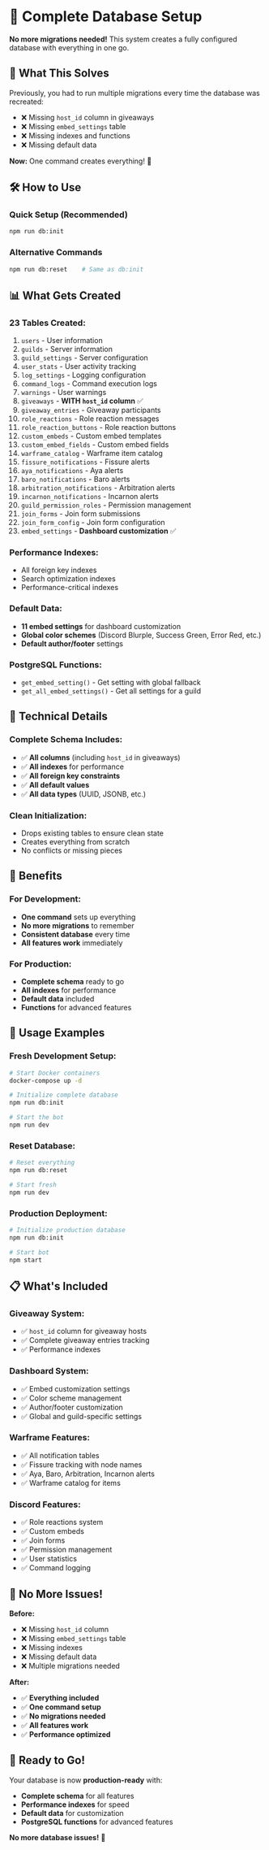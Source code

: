 # 🚀 Complete Database Setup

**No more migrations needed!** This system creates a fully configured database with everything in one go.

## 🎯 What This Solves

Previously, you had to run multiple migrations every time the database was recreated:
- ❌ Missing `host_id` column in giveaways
- ❌ Missing `embed_settings` table
- ❌ Missing indexes and functions
- ❌ Missing default data

**Now:** One command creates everything! 🎉

## 🛠️ How to Use

### Quick Setup (Recommended)
```bash
npm run db:init
```

### Alternative Commands
```bash
npm run db:reset    # Same as db:init
```

## 📊 What Gets Created

### **23 Tables Created:**
1. `users` - User information
2. `guilds` - Server information  
3. `guild_settings` - Server configuration
4. `user_stats` - User activity tracking
5. `log_settings` - Logging configuration
6. `command_logs` - Command execution logs
7. `warnings` - User warnings
8. `giveaways` - **WITH `host_id` column** ✅
9. `giveaway_entries` - Giveaway participants
10. `role_reactions` - Role reaction messages
11. `role_reaction_buttons` - Role reaction buttons
12. `custom_embeds` - Custom embed templates
13. `custom_embed_fields` - Custom embed fields
14. `warframe_catalog` - Warframe item catalog
15. `fissure_notifications` - Fissure alerts
16. `aya_notifications` - Aya alerts
17. `baro_notifications` - Baro alerts
18. `arbitration_notifications` - Arbitration alerts
19. `incarnon_notifications` - Incarnon alerts
20. `guild_permission_roles` - Permission management
21. `join_forms` - Join form submissions
22. `join_form_config` - Join form configuration
23. `embed_settings` - **Dashboard customization** ✅

### **Performance Indexes:**
- All foreign key indexes
- Search optimization indexes
- Performance-critical indexes

### **Default Data:**
- **11 embed settings** for dashboard customization
- **Global color schemes** (Discord Blurple, Success Green, Error Red, etc.)
- **Default author/footer** settings

### **PostgreSQL Functions:**
- `get_embed_setting()` - Get setting with global fallback
- `get_all_embed_settings()` - Get all settings for a guild

## 🔧 Technical Details

### **Complete Schema Includes:**
- ✅ **All columns** (including `host_id` in giveaways)
- ✅ **All indexes** for performance
- ✅ **All foreign key constraints**
- ✅ **All default values**
- ✅ **All data types** (UUID, JSONB, etc.)

### **Clean Initialization:**
- Drops existing tables to ensure clean state
- Creates everything from scratch
- No conflicts or missing pieces

## 🎉 Benefits

### **For Development:**
- **One command** sets up everything
- **No more migrations** to remember
- **Consistent database** every time
- **All features work** immediately

### **For Production:**
- **Complete schema** ready to go
- **All indexes** for performance
- **Default data** included
- **Functions** for advanced features

## 🚀 Usage Examples

### **Fresh Development Setup:**
```bash
# Start Docker containers
docker-compose up -d

# Initialize complete database
npm run db:init

# Start the bot
npm run dev
```

### **Reset Database:**
```bash
# Reset everything
npm run db:reset

# Start fresh
npm run dev
```

### **Production Deployment:**
```bash
# Initialize production database
npm run db:init

# Start bot
npm start
```

## 📋 What's Included

### **Giveaway System:**
- ✅ `host_id` column for giveaway hosts
- ✅ Complete giveaway entries tracking
- ✅ Performance indexes

### **Dashboard System:**
- ✅ Embed customization settings
- ✅ Color scheme management
- ✅ Author/footer customization
- ✅ Global and guild-specific settings

### **Warframe Features:**
- ✅ All notification tables
- ✅ Fissure tracking with node names
- ✅ Aya, Baro, Arbitration, Incarnon alerts
- ✅ Warframe catalog for items

### **Discord Features:**
- ✅ Role reactions system
- ✅ Custom embeds
- ✅ Join forms
- ✅ Permission management
- ✅ User statistics
- ✅ Command logging

## 🎯 No More Issues!

**Before:** 
- ❌ Missing `host_id` column
- ❌ Missing `embed_settings` table  
- ❌ Missing indexes
- ❌ Missing default data
- ❌ Multiple migrations needed

**After:**
- ✅ **Everything included**
- ✅ **One command setup**
- ✅ **No migrations needed**
- ✅ **All features work**
- ✅ **Performance optimized**

## 🚀 Ready to Go!

Your database is now **production-ready** with:
- **Complete schema** for all features
- **Performance indexes** for speed
- **Default data** for customization
- **PostgreSQL functions** for advanced features

**No more database issues!** 🎉
